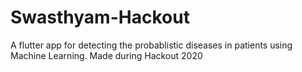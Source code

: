 # Swasthyam-Hackout
A flutter app for detecting the probablistic diseases in patients using Machine Learning. Made during Hackout 2020 
